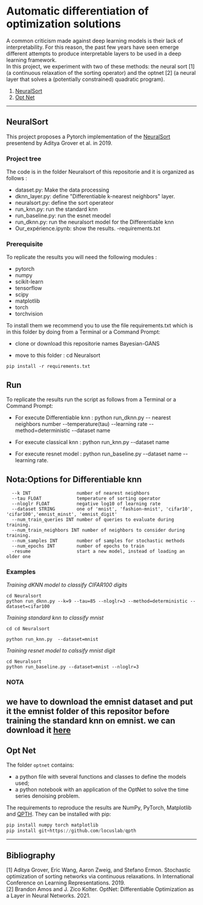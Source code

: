 # Automatic differentiation of optimization solutions

A common criticism made against deep learning models is their lack of interpretability. For this reason, the past few years have seen emerge different attempts to produce interpretable layers to be used in a deep learning framework.<br>
In this project, we experiment with two of these methods: the neural sort [1] (a continuous relaxation of the sorting operator) and the optnet [2] (a neural layer that solves a (potentially constrained) quadratic program).

1. [NeuralSort](#neuralsort)
2. [Opt Net](#opt-net)

---
## NeuralSort
This project proposes a Pytorch implementation of the [NeuralSort](https://arxiv.org/abs/1903.08850) presentend by Aditya Grover et al. in 2019.

### Project tree
The code is in the folder Neuralsort of this repositorie and it is organized as follows :

- dataset.py: Make the data processing
- dknn_layer.py: define "Differentiable k-nearest neighbors" layer.
- neuralsort.py: define the sort operateor
- run_knn.py: run the standard knn
- run_baseline.py: run the esnet meodel
- run_dknn.py: run the neuralsort model for the Differentiable knn
- Our_expérience.ipynb: show the results.
-requirements.txt

### Prerequisite

To replicate the results you will need the following modules :
- pytorch
- numpy
- scikit-learn
- tensorflow
- scipy
- matplotlib
- torch
- torchvision

To install them we recommend you to use the file requirements.txt which is in this folder by doing from a Terminal or a Command Prompt:

- clone or download this repositorie names Bayesian-GANS

- move to this folder : cd Neuralsort

```
pip install -r requirements.txt
```

## Run
To replicate the results run the script as follows from a Terminal or a Command Prompt:

- For execute Differentiable knn : python run_dknn.py -- nearest neighbors number --temperature(tau) --learning rate --method=deterministic --dataset name 

- For execute classical knn : python run_knn.py --dataset name
- For execute resnet model : python run_baseline.py --dataset name --learning rate.

## Nota:Options for Differentiable knn


```
  --k INT                 number of nearest neighbors
  --tau FLOAT             temperature of sorting operator
  --nloglr FLOAT          negative log10 of learning rate
  --dataset STRING        one of 'mnist', 'fashion-mnist', 'cifar10', 'cifar100','emnist_minst', 'emnist_digit'
  --num_train_queries INT number of queries to evaluate during training.
  --num_train_neighbors INT number of neighbors to consider during training.
  --num_samples INT       number of samples for stochastic methods
  --num_epochs INT        number of epochs to train
  -resume                 start a new model, instead of loading an older one
```

### Examples

_Training dKNN model to classify CIFAR100 digits_

```
cd Neuralsort
python run_dknn.py --k=9 --tau=85 --nloglr=3 --method=deterministic --dataset=cifar100
```

_Training standard knn to classify mnist_

```
cd cd Neuralsort

python run_knn.py  --dataset=mnist
```

_Training resnet model to calssify mnist digit_

```
cd Neuralsort
python run_baseline.py --dataset=mnist --nloglr=3
```

### NOTA
we have to download the emnist dataset and put it the emnist folder of this repositor before training the standard knn on emnist. we can download it [here](https://drive.google.com/file/d/1zqqWKxjhTXeLzKZCpvNisrVrKXSVdDQ5/view?usp=share_link)
---

## Opt Net

The folder `optnet` contains:
- a python file with several functions and classes to define the models used;
- a python notebook with an application of the OptNet to solve the time series denoising problem.

The requirements to reproduce the results are NumPy, PyTorch, Matplotlib and [QPTH](https://github.com/locuslab/qpth). They can be installed with pip:
```python
pip install numpy torch matplotlib
pip install git+https://github.com/locuslab/qpth
```

---
## Bibliography
[1] Aditya Grover, Eric Wang, Aaron Zweig, and Stefano Ermon. Stochastic optimization of sorting networks via continuous relaxations. In International Conference on Learning Representations. 2019.<br>
[2] Brandon Amos and J. Zico Kolter. OptNet: Differentiable Optimization as a Layer in Neural Networks. 2021.

